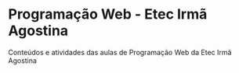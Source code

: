 # Programação Web - Etec Irmã Agostina
Conteúdos e atividades das aulas de Programação Web da Etec Irmã Agostina
